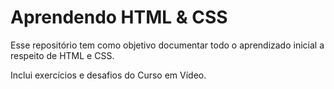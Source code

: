 # Aprendendo HTML & CSS

Esse repositório tem como objetivo documentar todo o aprendizado inicial a respeito de HTML e CSS.

Inclui exercícios e desafios do Curso em Vídeo.
